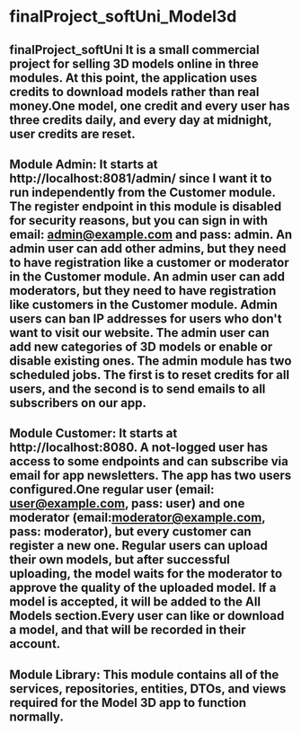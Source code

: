 # finalProject_softUni_Model3d
finalProject_softUni
     It is a small commercial project for selling 3D models online in three modules. At this point, the application uses credits to download models rather than real money.One model, one credit and every user has three credits daily, and every day at midnight, user credits are reset.
 -----------------------------------------------------------------------------------------------------------------------------------------------------------------------
Module Admin:
    It starts at http://localhost:8081/admin/ since I want it to run independently from the Customer module.
    The register endpoint in this module is disabled for security reasons, but you can sign in with email: admin@example.com and pass: admin.
    An admin user can add other admins, but they need to have registration like a customer or moderator in the Customer module.
    An admin user can add moderators, but they need to have registration like customers in the Customer module.
    Admin users can ban IP addresses for users who don't want to visit our website.
    The admin user can add new categories of 3D models or enable or disable existing ones.
    The admin module has two scheduled jobs. The first is to reset credits for all users, and the second is to send emails to all subscribers on our app.
 --------------------------------------------------------------------------------------------------------------------------
 Module Customer:
   It starts at http://localhost:8080.
   A not-logged user has access to some endpoints and can subscribe via email for app newsletters.
   The app has two users configured.One regular user (email: user@example.com, pass: user) and one moderator (email:moderator@example.com, pass: moderator),
   but every customer can register a new one.
   Regular users can upload their own models, but after successful uploading, the model waits for the moderator to approve the quality of the uploaded model. If a model      is accepted, it will be added to the All Models section.Every user can like or download a model, and that will be recorded in their account.
 -----------------------------------------------------------------------------------------------------------------------------------------------------------------------
 Module Library:
    This module contains all of the services, repositories, entities, DTOs, and views required for the Model 3D app to function normally.
 -----------------------------------------------------------------------------------------------------------------------------------------------------------------------
